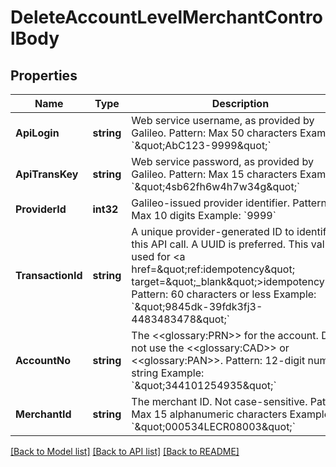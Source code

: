 # DeleteAccountLevelMerchantControlBody

## Properties
Name | Type | Description | Notes
------------ | ------------- | ------------- | -------------
**ApiLogin** | **string** | Web service username, as provided by Galileo. Pattern: Max 50 characters Example: &#x60;\&quot;AbC123-9999\&quot;&#x60; | [default to AbC123-9999]
**ApiTransKey** | **string** | Web service password, as provided by Galileo. Pattern: Max 15 characters Example: &#x60;\&quot;4sb62fh6w4h7w34g\&quot;&#x60; | [default to 4sb62fh6w4h7w34g]
**ProviderId** | **int32** | Galileo-issued provider identifier. Pattern: Max 10 digits Example: &#x60;9999&#x60; | [default to 9999]
**TransactionId** | **string** | A unique provider-generated ID to identify this API call. A UUID is preferred. This value is used for &lt;a href&#x3D;\&quot;ref:idempotency\&quot; target&#x3D;\&quot;_blank\&quot;&gt;idempotency&lt;/a&gt;. Pattern: 60 characters or less Example: &#x60;\&quot;9845dk-39fdk3fj3-4483483478\&quot;&#x60; | [default to 123e4567-e89b-12d3-a456-426614174000]
**AccountNo** | **string** | The &lt;&lt;glossary:PRN&gt;&gt; for the account. Do not use the &lt;&lt;glossary:CAD&gt;&gt; or &lt;&lt;glossary:PAN&gt;&gt;. Pattern: 12-digit numeric string Example: &#x60;\&quot;344101254935\&quot;&#x60; | [default to 344101254935]
**MerchantId** | **string** | The merchant ID. Not case-sensitive. Pattern: Max 15 alphanumeric characters Example: &#x60;\&quot;000534LECR08003\&quot;&#x60; | [default to 000534LECR08003]

[[Back to Model list]](../README.md#documentation-for-models) [[Back to API list]](../README.md#documentation-for-api-endpoints) [[Back to README]](../README.md)

